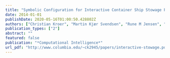 ```yaml
---
title: "Symbolic Configuration for Interactive Container Ship Stowage Planning"
date: 2014-01-01
publishDate: 2020-05-16T01:00:50.428802Z
authors: ["Christian Kroer", "Martin Kjær Svendsen", "Rune M Jensen", "Joseph Kiniry", "Eilif Leknes"]
publication_types: ["2"]
abstract: ""
featured: false
publication: "*Computational Intelligence*"
url_pdf: "http://www.columbia.edu/~ck2945/papers/interactive-stowage.pdf"
---
```


